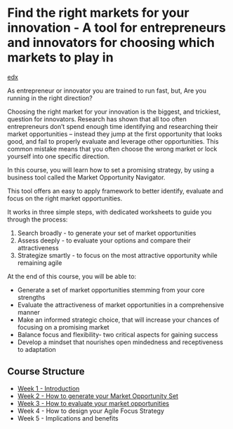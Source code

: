 # Find the right markets for your innovation - A tool for entrepreneurs and innovators for choosing which markets to play in
[edx](https://www.edx.org/course/find-the-right-markets-for-your-innovation-a-tool-for-entrepreneurs-and-innovators-for-choosing-which-markets-to-play-in)

As entrepreneur or innovator you are trained to run fast, but, Are you running in the right direction?

Choosing the right market for your innovation is the biggest, and trickiest, question for innovators. Research has shown that all too often entrepreneurs don’t spend enough time identifying and researching their market opportunities – instead they jump at the first opportunity that looks good, and fail to properly evaluate and leverage other opportunities. This common mistake means that you often choose the wrong market or lock yourself into one specific direction.

In this course, you will learn how to set a promising strategy, by using a business tool called the Market Opportunity Navigator.

This tool offers an easy to apply framework to better identify, evaluate and focus on the right market opportunities.

It works in three simple steps, with dedicated worksheets to guide you through the process:

1. Search broadly - to generate your set of market opportunities
2. Assess deeply - to evaluate your options and compare their attractiveness
3. Strategize smartly - to focus on the most attractive opportunity while remaining agile

At the end of this course, you will be able to:
- Generate a set of market opportunities stemming from your core strengths
- Evaluate the attractiveness of market opportunities in a comprehensive manner
- Make an informed strategic choice, that will increase your chances of focusing on a promising market
- Balance focus and flexibility- two critical aspects for gaining success
- Develop a mindset that nourishes open mindedness and receptiveness to adaptation

## Course Structure

- [Week 1 - Introduction](w1.md)
- [Week 2 - How to generate your Market Opportunity Set](w2.md)
- [Week 3 - How to evaluate your market opportunities](w3.md)
- Week 4 - How to design your Agile Focus Strategy 
- Week 5 - Implications and benefits 